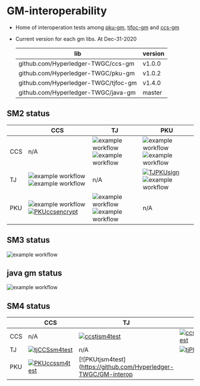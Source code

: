 # GM-interoperability

- Home of interoperation tests among [pku-gm](https://github.com/Hyperledger-TWGC/pku-gm), [tjfoc-gm](https://github.com/Hyperledger-TWGC/tjfoc-gm) and [ccs-gm](https://github.com/Hyperledger-TWGC/ccs-gm)
  

- Current version for each gm libs. At Dec-31-2020
    
    |  lib   | version  |
    |  ----  | ----  |
    | github.com/Hyperledger-TWGC/ccs-gm  | v1.0.0 |
    | github.com/Hyperledger-TWGC/pku-gm  | v1.0.2 |
    | github.com/Hyperledger-TWGC/tjfoc-gm  | v1.4.0 |
    | github.com/Hyperledger-TWGC/java-gm  | master |
  	 
## SM2 status

|     |  CCS | TJ | PKU |
|  ----  | ----  | ----  | ----  |
| CCS      |  n/A | ![example workflow](https://github.com/Hyperledger-TWGC/GM-interoperability/actions/workflows/CCStjsm2sign.yml/badge.svg)![example workflow](https://github.com/Hyperledger-TWGC/GM-interoperability/actions/workflows/CCStjsm2encrypt.yml/badge.svg)| ![example workflow](https://github.com/Hyperledger-TWGC/GM-interoperability/actions/workflows/CCSPKUsm2sign.yml/badge.svg)![example workflow](https://github.com/Hyperledger-TWGC/GM-interoperability/actions/workflows/CCSPKUsm2encrypt.yml/badge.svg)|
| TJ      |  ![example workflow](https://github.com/Hyperledger-TWGC/GM-interoperability/actions/workflows/tjCCSsm2sign.yml/badge.svg)![example workflow](https://github.com/Hyperledger-TWGC/GM-interoperability/actions/workflows/tjCCSsm2encrypt.yml/badge.svg)| n/A | [![TJPKUsign](https://github.com/Hyperledger-TWGC/GM-interoperability/actions/workflows/tjPKUsm2sign.yml/badge.svg)](https://github.com/Hyperledger-TWGC/GM-interoperability/actions/workflows/tjPKUsm2sign.yml)![example workflow](https://github.com/Hyperledger-TWGC/GM-interoperability/actions/workflows/tjPKUsm2encrypt.yml/badge.svg)|
| PKU      |  ![example workflow](https://github.com/Hyperledger-TWGC/GM-interoperability/actions/workflows/PKUCCSsm2sign.yml/badge.svg)[![PKUccsencrypt](https://github.com/Hyperledger-TWGC/GM-interoperability/actions/workflows/PKUCCSsm2encrypt.yml/badge.svg)](https://github.com/Hyperledger-TWGC/GM-interoperability/actions/workflows/PKUCCSsm2encrypt.yml)| ![example workflow](https://github.com/Hyperledger-TWGC/GM-interoperability/actions/workflows/PKUtjsm2sign.yml/badge.svg)![example workflow](https://github.com/Hyperledger-TWGC/GM-interoperability/actions/workflows/PKUtjsm2encrypt.yml/badge.svg)| n/A |

## SM3 status
![example workflow](https://github.com/Hyperledger-TWGC/GM-interoperability/actions/workflows/sm3.yml/badge.svg)

## java gm status

![example workflow](https://github.com/Hyperledger-TWGC/GM-interoperability/actions/workflows/javagm.yml/badge.svg)

## SM4 status

|     |  CCS | TJ | PKU |
|  ----  | ----  | ----  | ----  |
| CCS      |  n/A |  [![ccstjsm4test](https://github.com/Hyperledger-TWGC/GM-interoperability/actions/workflows/CCStjsm4.yml/badge.svg)](https://github.com/Hyperledger-TWGC/GM-interoperability/actions/workflows/CCStjsm4.yml) |  [![ccsPKUsm4test](https://github.com/Hyperledger-TWGC/GM-interoperability/actions/workflows/CCSPKUsm4.yml/badge.svg)](https://github.com/Hyperledger-TWGC/GM-interoperability/actions/workflows/CCSPKUsm4.yml) |
| TJ      |   [![tjCCSsm4test](https://github.com/Hyperledger-TWGC/GM-interoperability/actions/workflows/tjCCSsm4.yml/badge.svg)](https://github.com/Hyperledger-TWGC/GM-interoperability/actions/workflows/tjCCSsm4.yml) | n/A |  [![tjPKUsm4test](https://github.com/Hyperledger-TWGC/GM-interoperability/actions/workflows/tjPKUsm4.yml/badge.svg)](https://github.com/Hyperledger-TWGC/GM-interoperability/actions/workflows/tjPKUsm4.yml) |
| PKU      |   [![PKUccssm4test](https://github.com/Hyperledger-TWGC/GM-interoperability/actions/workflows/PKUCCSsm4.yml/badge.svg)](https://github.com/Hyperledger-TWGC/GM-interoperability/actions/workflows/PKUCCSsm4.yml)|  [![PKUtjsm4test](https://github.com/Hyperledger-TWGC/GM-interop